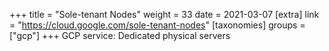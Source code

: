 +++
title = "Sole-tenant Nodes"
weight = 33
date = 2021-03-07
[extra]
link = "https://cloud.google.com/sole-tenant-nodes"
[taxonomies]
groups = ["gcp"]
+++
GCP service: Dedicated physical servers

